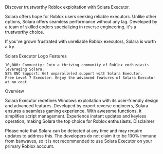 Discover trustworthy Roblox exploitation with Solara Executor.

Solara offers hope for Roblox users seeking reliable executors. Unlike other options, Solara offers seamless performance without any lag. Developed by a team of skilled coders specializing in reverse engineering, it's a trustworthy choice.

If you've grown frustrated with unreliable Roblox executors, Solara is worth a try.

Solara Executor Logo
Features

    10,000+ Community: Join a thriving community of Roblox enthusiasts leveraging Solara.
    52% UNC Support: Get unparalleled support with Solara Executor.
    Free Level 7 Executor: Enjoy the advanced features of Solara Executor at no cost.

Overview

Solara Executor redefines Windows exploitation with its user-friendly design and advanced features. Developed by expert reverse engineers, Solara ensures a seamless gaming experience. With awesome functions, it simplifies script management. Experience instant updates and keyless operation, making Solara the top choice for Roblox enthusiasts.
Disclaimer

Please note that Solara can be detected at any time and may require updates to address this. The developers do not claim it to be 100% immune from banwaves, so it is not recommended to use Solara Executor on your primary Roblox account.
